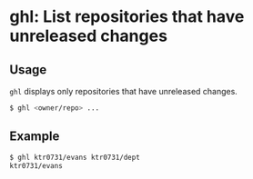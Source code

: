 # ghl: List repositories that have unreleased changes

## Usage
`ghl` displays only repositories that have unreleased changes.
``` bash
$ ghl <owner/repo> ...
```

## Example
``` bash 
$ ghl ktr0731/evans ktr0731/dept
ktr0731/evans
```
